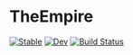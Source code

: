 # TheEmpire

[![Stable](https://img.shields.io/badge/docs-stable-blue.svg)](https://stevenhughes73.github.io/TheEmpire.jl/stable/)
[![Dev](https://img.shields.io/badge/docs-dev-blue.svg)](https://stevenhughes73.github.io/TheEmpire.jl/dev/)
[![Build Status](https://github.com/stevenhughes73/TheEmpire.jl/actions/workflows/CI.yml/badge.svg?branch=master)](https://github.com/stevenhughes73/TheEmpire.jl/actions/workflows/CI.yml?query=branch%3Amaster)

